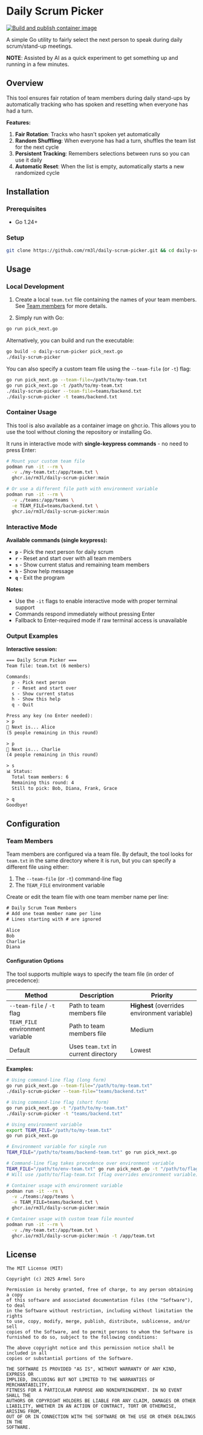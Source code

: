 # Daily Scrum Picker

[![Build and publish container image](https://github.com/rm3l/daily-scrum-picker/actions/workflows/build-and-publish-container-image.yaml/badge.svg)](https://github.com/rm3l/daily-scrum-picker/actions/workflows/build-and-publish-container-image.yaml)

A simple Go utility to fairly select the next person to speak during daily scrum/stand-up meetings.

**NOTE**: Assisted by AI as a quick experiment to get something up and running in a few minutes.

## Overview

This tool ensures fair rotation of team members during daily stand-ups by automatically tracking who has spoken and resetting when everyone has had a turn.

**Features:**

1. **Fair Rotation**: Tracks who hasn't spoken yet automatically
2. **Random Shuffling**: When everyone has had a turn, shuffles the team list for the next cycle
3. **Persistent Tracking**: Remembers selections between runs so you can use it daily
4. **Automatic Reset**: When the list is empty, automatically starts a new randomized cycle

## Installation

### Prerequisites

- Go 1.24+

### Setup

```bash
git clone https://github.com/rm3l/daily-scrum-picker.git && cd daily-scrum-picker
```

## Usage

### Local Development

1. Create a local `team.txt` file containing the names of your team members. See [Team members](#team-members) for more details.

2. Simply run with Go:

```bash
go run pick_next.go
```

Alternatively, you can build and run the executable:

```bash
go build -o daily-scrum-picker pick_next.go
./daily-scrum-picker
```

You can also specify a custom team file using the `--team-file` (or `-t`) flag:

```bash
go run pick_next.go --team-file=/path/to/my-team.txt
go run pick_next.go -t /path/to/my-team.txt
./daily-scrum-picker --team-file=teams/backend.txt
./daily-scrum-picker -t teams/backend.txt
```

### Container Usage

This tool is also available as a container image on ghcr.io. This allows you to use the tool without cloning the repository or installing Go.

It runs in interactive mode with **single-keypress commands** - no need to press Enter:

```bash
# Mount your custom team file
podman run -it --rm \
  -v ./my-team.txt:/app/team.txt \
  ghcr.io/rm3l/daily-scrum-picker:main

# Or use a different file path with environment variable
podman run -it --rm \
  -v ./teams:/app/teams \
  -e TEAM_FILE=teams/backend.txt \
  ghcr.io/rm3l/daily-scrum-picker:main
```

### Interactive Mode

**Available commands (single keypress):**

- **`p`** - Pick the next person for daily scrum
- **`r`** - Reset and start over with all team members  
- **`s`** - Show current status and remaining team members
- **`h`** - Show help message
- **`q`** - Exit the program

**Notes:** 

- Use the `-it` flags to enable interactive mode with proper terminal support
- Commands respond immediately without pressing Enter
- Fallback to Enter-required mode if raw terminal access is unavailable

### Output Examples

**Interactive session:**

```txt
=== Daily Scrum Picker ===
Team file: team.txt (6 members)

Commands:
  p - Pick next person
  r - Reset and start over
  s - Show current status
  h - Show this help
  q - Quit

Press any key (no Enter needed):
> p
🎯 Next is... Alice
(5 people remaining in this round)

> p
🎯 Next is... Charlie
(4 people remaining in this round)

> s
📊 Status:
  Total team members: 6
  Remaining this round: 4
  Still to pick: Bob, Diana, Frank, Grace

> q
Goodbye!
```

## Configuration

### Team Members

Team members are configured via a team file. By default, the tool looks for `team.txt` in the same directory where it is run, but you can specify a different file using either:

1. The `--team-file` (or `-t`) command-line flag
2. The `TEAM_FILE` environment variable

Create or edit the team file with one team member name per line:

```txt
# Daily Scrum Team Members
# Add one team member name per line
# Lines starting with # are ignored

Alice
Bob
Charlie
Diana
```

#### Configuration Options

The tool supports multiple ways to specify the team file (in order of precedence):

| Method | Description | Priority |
|--------|-------------|----------|
| `--team-file` / `-t` flag | Path to team members file | **Highest** (overrides environment variable) |
| `TEAM_FILE` environment variable | Path to team members file | Medium |
| Default | Uses `team.txt` in current directory | Lowest |

**Examples:**

```bash
# Using command-line flag (long form)
go run pick_next.go --team-file="/path/to/my-team.txt"
./daily-scrum-picker --team-file="teams/backend.txt"

# Using command-line flag (short form)
go run pick_next.go -t "/path/to/my-team.txt"
./daily-scrum-picker -t "teams/backend.txt"

# Using environment variable
export TEAM_FILE="/path/to/my-team.txt"
go run pick_next.go

# Environment variable for single run
TEAM_FILE="/path/to/teams/backend-team.txt" go run pick_next.go

# Command-line flag takes precedence over environment variable
TEAM_FILE="/path/to/env-team.txt" go run pick_next.go -t "/path/to/flag-team.txt"
# Will use /path/to/flag-team.txt (flag overrides environment variable)

# Container usage with environment variable
podman run -it --rm \
  -v ./teams:/app/teams \
  -e TEAM_FILE=teams/backend.txt \
  ghcr.io/rm3l/daily-scrum-picker:main

# Container usage with custom team file mounted
podman run -it --rm \
  -v ./my-team.txt:/app/team.txt \
  ghcr.io/rm3l/daily-scrum-picker:main -t /app/team.txt
```

## License

    The MIT License (MIT)

    Copyright (c) 2025 Armel Soro

    Permission is hereby granted, free of charge, to any person obtaining a copy
    of this software and associated documentation files (the "Software"), to deal
    in the Software without restriction, including without limitation the rights
    to use, copy, modify, merge, publish, distribute, sublicense, and/or sell
    copies of the Software, and to permit persons to whom the Software is
    furnished to do so, subject to the following conditions:

    The above copyright notice and this permission notice shall be included in all
    copies or substantial portions of the Software.

    THE SOFTWARE IS PROVIDED "AS IS", WITHOUT WARRANTY OF ANY KIND, EXPRESS OR
    IMPLIED, INCLUDING BUT NOT LIMITED TO THE WARRANTIES OF MERCHANTABILITY,
    FITNESS FOR A PARTICULAR PURPOSE AND NONINFRINGEMENT. IN NO EVENT SHALL THE
    AUTHORS OR COPYRIGHT HOLDERS BE LIABLE FOR ANY CLAIM, DAMAGES OR OTHER
    LIABILITY, WHETHER IN AN ACTION OF CONTRACT, TORT OR OTHERWISE, ARISING FROM,
    OUT OF OR IN CONNECTION WITH THE SOFTWARE OR THE USE OR OTHER DEALINGS IN THE
    SOFTWARE.
